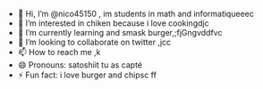 - 👋 Hi, I’m @nico45150 , im students in math and informatiqueeec
- 👀 I’m interested in chiken because i love cookingdjc
- 🌱 I’m currently learning and smask burger,;fjGngvddfvc
- 💞️ I’m looking to collaborate on twitter ,jcc
- 📫 How to reach me ,k
- 😄 Pronouns: satoshiit tu as capté
- ⚡ Fun fact: i love burger and chipsc
ff
<!---
nico45150/nico45150 is a ✨ special ✨ repository because its `README.md` (this file) appears on your GitHub profile.
You can click the Preview link to take a look at your changes.
--->
